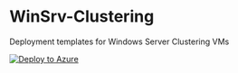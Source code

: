 # WinSrv-Clustering
Deployment templates for Windows Server Clustering VMs

[![Deploy to Azure](https://aka.ms/deploytoazurebutton)](https://portal.azure.com/#create/Microsoft.Template/uri/https%3A%2F%2Fraw.githubusercontent.com%2Fgrozdanovd%2FWinSrv-Clustering%2Fmain%2Fdcdeployment.json)
